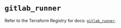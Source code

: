 # `gitlab_runner`

Refer to the Terraform Registry for docs: [`gitlab_runner`](https://registry.terraform.io/providers/gitlabhq/gitlab/18.3.0/docs/resources/runner).
